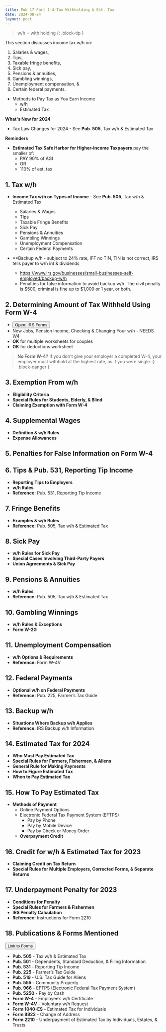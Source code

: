 ```yaml
---
title: Pub 17 Part 1-4-Tax Withholding & Est. Tax
date: 2024-08-24
layout: post
---
```


> w/h = with holding
{: .block-tip }

This section discusses income tax w/h on:

1. Salaries & wages,
1. Tips,
1. Taxable fringe benefits,
1. Sick pay,
1. Pensions & annuities,
1. Gambling winnings,
1. Unemployment compensation, &
1. Certain federal payments.

- Methods to Pay Tax as You Earn Income
    - w/h
    - Estimated Tax

**What's New for 2024**

- Tax Law Changes for 2024 - See **Pub. 505**, Tax w/h & Estimated Tax

**Reminders**

- **Estimated Tax Safe Harbor for Higher-Income Taxpayers** pay the smaller of:
     - PAY 90% of AGI
     - OR
     - 110% of est. tax

## 1. Tax w/h

- **Income Tax w/h on Types of Income** - See **Pub. 505**, Tax w/h & Estimated Tax
  - Salaries & Wages
  - Tips
  - Taxable Fringe Benefits
  - Sick Pay
  - Pensions & Annuities
  - Gambling Winnings
  - Unemployment Compensation
  - Certain Federal Payments
 
- **Backup w/h - subject to 24% rate, IFF no TIN, TIN is not correct, IRS tells payer to w/h int & dividends
  - https://www.irs.gov/businesses/small-businesses-self-employed/backup-w/h
  - Penalties for false information to avoid backup w/h. The civil penalty is \$500, criminal is fine up to \$1,000 or 1 year, or both.

## 2. Determining Amount of Tax Withheld Using Form W-4

<script> function buttonFunc() { window.open("https://www.irs.gov/pub/irs-pdf/fw4.pdf?OWASP_CSRFTOKEN=5DVY-N1SM-ILPA-FK96-XIIS-IJRA-FFMU-ICIR"); } </script>

- <button onclick="buttonFunc()">Open: IRS Forms</button> 
- New Jobs, Pension Income, Checking & Changing Your w/h - NEEDS W4
- **OK** for multiple worksheets for couples
- **OK** for deductions worksheet

> **No Form W-4?** If you don't give your employer a completed W-4, your employer must withhold at the highest rate, as if you were single.
{: .block-danger }
  
## 3. Exemption From w/h

- **Eligibility Criteria**
- **Special Rules for Students, Elderly, & Blind**
- **Claiming Exemption with Form W-4**

## 4. Supplemental Wages

- **Definition & w/h Rules**
- **Expense Allowances**

## 5. Penalties for False Information on Form W-4

## 6. Tips & Pub. 531, Reporting Tip Income

- **Reporting Tips to Employers**
- **w/h Rules**
- **Reference:** Pub. 531, Reporting Tip Income

## 7. Fringe Benefits

- **Examples & w/h Rules**
- **Reference:** Pub. 505, Tax w/h & Estimated Tax

## 8. Sick Pay

- **w/h Rules for Sick Pay**
- **Special Cases Involving Third-Party Payers**
- **Union Agreements & Sick Pay**

## 9. Pensions & Annuities

- **w/h Rules**
- **Reference:** Pub. 505, Tax w/h & Estimated Tax

## 10. Gambling Winnings

- **w/h Rules & Exceptions**
- **Form W-2G**

## 11. Unemployment Compensation

- **w/h Options & Requirements**
- **Reference:** Form W-4V

## 12. Federal Payments

- **Optional w/h on Federal Payments**
- **Reference:** Pub. 225, Farmer’s Tax Guide

## 13. Backup w/h

- **Situations Where Backup w/h Applies**
- **Reference:** IRS Backup w/h Information

## 14. Estimated Tax for 2024

- **Who Must Pay Estimated Tax**
- **Special Rules for Farmers, Fishermen, & Aliens**
- **General Rule for Making Payments**
- **How to Figure Estimated Tax**
- **When to Pay Estimated Tax**

## 15. How To Pay Estimated Tax

- **Methods of Payment**
    - Online Payment Options
   - Electronic Federal Tax Payment System (EFTPS)
     - Pay by Phone
     - Pay by Mobile Device
     - Pay by Check or Money Order
   - **Overpayment Credit**

## 16. Credit for w/h & Estimated Tax for 2023

- **Claiming Credit on Tax Return**
- **Special Rules for Multiple Employers, Corrected Forms, & Separate Returns**

## 17. Underpayment Penalty for 2023

- **Conditions for Penalty**
- **Special Rules for Farmers & Fishermen**
- **IRS Penalty Calculation**
- **Reference:** Instructions for Form 2210

## 18. Publications & Forms Mentioned

 <script> function buttonFunc() { window.open("https://www.irs.gov/forms-instructions"); } </script>
<button onclick="buttonFunc()">Link to Forms</button>

- **Pub. 505** - Tax w/h & Estimated Tax
- **Pub. 501** - Dependents, Standard Deduction, & Filing Information
- **Pub. 531** - Reporting Tip Income
- **Pub. 225** - Farmer’s Tax Guide
- **Pub. 519** - U.S. Tax Guide for Aliens
- **Pub. 555** - Community Property
- **Pub. 966** - EFTPS (Electronic Federal Tax Payment System)
- **Pub. 5250** - Pay by Cash
- **Form W-4** - Employee’s w/h Certificate
- **Form W-4V** - Voluntary w/h Request
- **Form 1040-ES** - Estimated Tax for Individuals
- **Form 8822** - Change of Address
- **Form 2210** - Underpayment of Estimated Tax by Individuals, Estates, & Trusts
